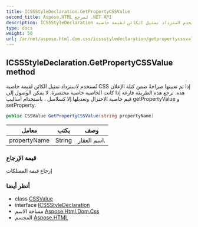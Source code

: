 ```yaml
---
title: ICSSStyleDeclaration.GetPropertyCSSValue
second_title: Aspose.HTML لمرجع .NET API
description: ICSSStyleDeclaration طريقة. تُستخدم لاسترداد تمثيل الكائن لقيمة خاصية CSS إذا تم تعيينها صراحةً ضمن كتلة الإعلان هذه. ترجع هذه الطريقة فارغة إذا كانت الخاصية خاصية مختصرة. لا يمكن الوصول إلى قيم خاصية الاختزال وتعديلها إلا كسلاسل  باستخدام أساليب getPropertyValue و setProperty.
type: docs
weight: 50
url: /ar/net/aspose.html.dom.css/icssstyledeclaration/getpropertycssvalue/
---
```

## ICSSStyleDeclaration.GetPropertyCSSValue method

تُستخدم لاسترداد تمثيل الكائن لقيمة خاصية CSS إذا تم تعيينها صراحةً ضمن كتلة الإعلان هذه. ترجع هذه الطريقة فارغة إذا كانت الخاصية خاصية مختصرة. لا يمكن الوصول إلى قيم خاصية الاختزال وتعديلها إلا كسلاسل ، باستخدام أساليب getPropertyValue و setProperty.

```csharp
public CSSValue GetPropertyCSSValue(string propertyName)
```

| معامل | يكتب | وصف |
| --- | --- | --- |
| propertyName | String | اسم العقار. |

### قيمة الإرجاع

إرجاع قيمة الممتلكات

### أنظر أيضا

* class [CSSValue](../../cssvalue/)
* interface [ICSSStyleDeclaration](../)
* مساحة الاسم [Aspose.Html.Dom.Css](../../icssstyledeclaration/)
* المجسم [Aspose.HTML](../../../)



